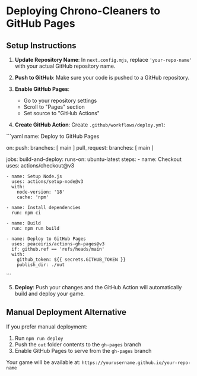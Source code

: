 # Deploying Chrono-Cleaners to GitHub Pages

## Setup Instructions

1. **Update Repository Name**: In `next.config.mjs`, replace `'your-repo-name'` with your actual GitHub repository name.

2. **Push to GitHub**: Make sure your code is pushed to a GitHub repository.

3. **Enable GitHub Pages**:
   - Go to your repository settings
   - Scroll to "Pages" section
   - Set source to "GitHub Actions"

4. **Create GitHub Action**: Create `.github/workflows/deploy.yml`:

\`\`\`yaml
name: Deploy to GitHub Pages

on:
  push:
    branches: [ main ]
  pull_request:
    branches: [ main ]

jobs:
  build-and-deploy:
    runs-on: ubuntu-latest
    steps:
    - name: Checkout
      uses: actions/checkout@v3

    - name: Setup Node.js
      uses: actions/setup-node@v3
      with:
        node-version: '18'
        cache: 'npm'

    - name: Install dependencies
      run: npm ci

    - name: Build
      run: npm run build

    - name: Deploy to GitHub Pages
      uses: peaceiris/actions-gh-pages@v3
      if: github.ref == 'refs/heads/main'
      with:
        github_token: ${{ secrets.GITHUB_TOKEN }}
        publish_dir: ./out
\`\`\`

5. **Deploy**: Push your changes and the GitHub Action will automatically build and deploy your game.

## Manual Deployment Alternative

If you prefer manual deployment:
1. Run `npm run deploy`
2. Push the `out` folder contents to the `gh-pages` branch
3. Enable GitHub Pages to serve from the `gh-pages` branch

Your game will be available at: `https://yourusername.github.io/your-repo-name`
